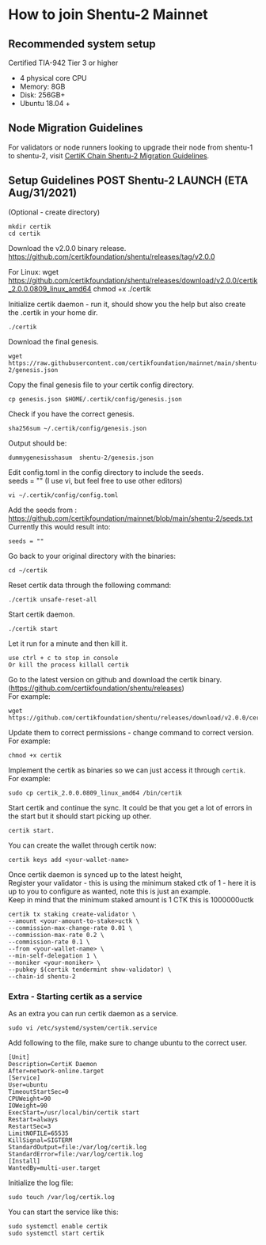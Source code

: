 # How to join Shentu-2 Mainnet

## Recommended system setup

Certified TIA-942 Tier 3 or higher
- 4 physical core CPU
- Memory: 8GB
- Disk: 256GB+ 
- Ubuntu 18.04 +

## Node Migration Guidelines

For validators or node runners looking to upgrade their node from shentu-1 to shentu-2, visit [CertiK Chain Shentu-2 Migration Guidelines](https://github.com/certikfoundation/mainnet/blob/main/shentu-2/migration.md).

## Setup Guidelines POST Shentu-2 LAUNCH (ETA Aug/31/2021)

(Optional - create directory)

	mkdir certik
	cd certik

Download the v2.0.0 binary release.
https://github.com/certikfoundation/shentu/releases/tag/v2.0.0

For Linux:
	wget https://github.com/certikfoundation/shentu/releases/download/v2.0.0/certik_2.0.0.0809_linux_amd64
	chmod +x ./certik

Initialize certik daemon - run it, should show you the help but also create the .certik in your home dir.

	./certik

Download the final genesis.

	wget https://raw.githubusercontent.com/certikfoundation/mainnet/main/shentu-2/genesis.json

Copy the final genesis file to your certik config directory.

	cp genesis.json $HOME/.certik/config/genesis.json

Check if you have the correct genesis.

	sha256sum ~/.certik/config/genesis.json

Output should be:	

	dummygenesisshasum  shentu-2/genesis.json

Edit config.toml in the config directory to include the seeds.<br />
seeds = "<seed nodes above separated by comma>" (I use vi, but feel free to use other editors)

	vi ~/.certik/config/config.toml

Add the seeds from : https://github.com/certikfoundation/mainnet/blob/main/shentu-2/seeds.txt <br />
Currently this would result into:

```
seeds = ""
```

Go back to your original directory with the binaries:

	cd ~/certik

Reset certik data through the following command:

	./certik unsafe-reset-all

Start certik daemon.

	./certik start

Let it run for a minute and then kill it.

	use ctrl + c to stop in console
	Or kill the process killall certik

Go to the latest version on github and download the certik binary. (https://github.com/certikfoundation/shentu/releases) <br />
For example:

	wget https://github.com/certikfoundation/shentu/releases/download/v2.0.0/certik_2.0.0.0809_linux_amd64

Update them to correct permissions - change command to correct version. <br />
For example:

	chmod +x certik

Implement the certik as binaries so we can just access it through `certik`. <br />
For example:

	sudo cp certik_2.0.0.0809_linux_amd64 /bin/certik

Start certik and continue the sync. It could be that you get a lot of errors in the start but it should start picking up other.

	certik start.

You can create the wallet through certik now:

	certik keys add <your-wallet-name>

Once certik daemon is synced up to the latest height, <br />
Register your validator - this is using the minimum staked ctk of 1 - here it is up to you to configure as wanted, note this is just an example. <br />
Keep in mind that the minimum staked amount is 1 CTK this is 1000000uctk

	certik tx staking create-validator \
	--amount <your-amount-to-stake>uctk \
	--commission-max-change-rate 0.01 \
	--commission-max-rate 0.2 \
	--commission-rate 0.1 \
	--from <your-wallet-name> \
	--min-self-delegation 1 \
	--moniker <your-moniker> \
	--pubkey $(certik tendermint show-validator) \
	--chain-id shentu-2

### Extra - Starting certik as a service

As an extra you can run certik daemon as a service.

	sudo vi /etc/systemd/system/certik.service

Add following to the file, make sure to change ubuntu to the correct user.

	[Unit]
	Description=CertiK Daemon
	After=network-online.target
	[Service]
	User=ubuntu
	TimeoutStartSec=0
	CPUWeight=90
	IOWeight=90
	ExecStart=/usr/local/bin/certik start
	Restart=always
	RestartSec=3
	LimitNOFILE=65535
	KillSignal=SIGTERM
	StandardOutput=file:/var/log/certik.log
	StandardError=file:/var/log/certik.log
	[Install]
	WantedBy=multi-user.target

Initialize the log file:

	sudo touch /var/log/certik.log

You can start the service like this:

	sudo systemctl enable certik
	sudo systemctl start certik

